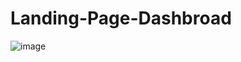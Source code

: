 # Landing-Page-Dashbroad

![image](https://user-images.githubusercontent.com/88341932/234825378-d4169361-8bd8-44d7-a2ba-04e157ae67ba.png)


